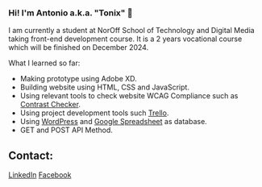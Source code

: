 ### Hi! I'm Antonio a.k.a. "Tonix" 👋

I am currently a student at NorOff School of Technology and Digital Media taking front-end development course. It is a 2 years vocational course which will be finished on December 2024.

What I learned so far:

  - Making prototype using Adobe XD.
  - Building website using HTML, CSS and JavaScript.
  - Using relevant tools to check website WCAG Compliance such as [Contrast Checker](https://contrastchecker.com/).
  - Using project development tools such [Trello](https://trello.com/).
  - Using [WordPress](https://wordpress.com/) and [Google Spreadsheet](https://www.google.com/sheets) as database.
  - GET and POST API Method.

## Contact:

[LinkedIn](https://www.linkedin.com/in/antonio-arabejo-a22524152/)
[Facebook](https://www.facebook.com/tonixzz)

<!--
**Tonix89/Tonix89** is a ✨ _special_ ✨ repository because its `README.md` (this file) appears on your GitHub profile.

Here are some ideas to get you started:

- 🔭 I’m currently working on ...
- 🌱 I’m currently learning ...
- 👯 I’m looking to collaborate on ...
- 🤔 I’m looking for help with ...
- 💬 Ask me about ...
- 📫 How to reach me: ...
- 😄 Pronouns: ...
- ⚡ Fun fact: ...
-->

